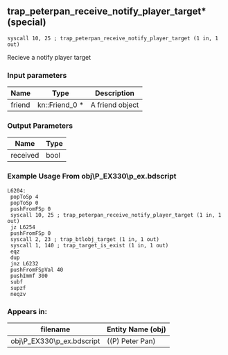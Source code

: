 ## trap_peterpan_receive_notify_player_target* (special)

`syscall 10, 25 ; trap_peterpan_receive_notify_player_target (1 in, 1 out)`

Recieve a notify player target

### Input parameters
| Name | Type | Description
|------|------|------------
| friend   | kn::Friend_0 *   | A friend object


### Output Parameters
| Name | Type
|------|-----
| received   | bool   
### Example Usage From obj\P_EX330\p_ex.bdscript
```plaintext
L6204:
 popToSp 4
 popToSp 0
 pushFromFSp 0
 syscall 10, 25 ; trap_peterpan_receive_notify_player_target (1 in, 1 out)
 jz L6254
 pushFromFSp 0
 syscall 2, 23 ; trap_btlobj_target (1 in, 1 out)
 syscall 1, 140 ; trap_target_is_exist (1 in, 1 out)
 eqz 
 dup 
 jnz L6232
 pushFromFSpVal 40
 pushImmf 300
 subf 
 supzf 
 neqzv
```


### Appears in:
| filename | Entity Name (obj)
|----------|-------------
| obj\P_EX330\p_ex.bdscript       | ((P) Peter Pan)          



